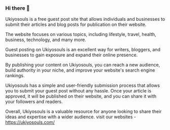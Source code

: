 ### Hi there 👋

<!--
**ukiyosouls/ukiyosouls** is a ✨ _special_ ✨ repository because its `README.md` (this file) appears on your GitHub profile.

Here are some ideas to get you started:

- 🔭 I’m currently working on ...
- 🌱 I’m currently learning ...
- 👯 I’m looking to collaborate on ...
- 🤔 I’m looking for help with ...
- 💬 Ask me about ...
- 📫 How to reach me: ...
- 😄 Pronouns: ...
- ⚡ Fun fact: ...
-->
Ukiyosouls is a free guest post site that allows individuals and businesses to submit their articles and blog posts for publication on their website.

The website focuses on various topics, including lifestyle, travel, health, business, technology, and many more.

Guest posting on Ukiyosouls is an excellent way for writers, bloggers, and businesses to gain exposure and expand their online presence. 

By publishing your content on Ukiyosouls, you can reach a new audience, build authority in your niche, and improve your website's search engine rankings.

Ukiyosouls has a simple and user-friendly submission process that allows you to submit your guest post without any hassle. Once your article is approved, it will be published on their website, and you can share it with your followers and readers.

Overall, Ukiyosouls is a valuable resource for anyone looking to share their ideas and expertise with a wider audience.
 visit our websites - https://ukiyosouls.com/
